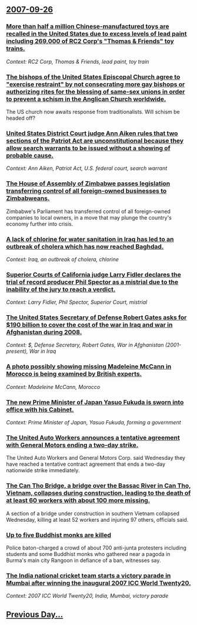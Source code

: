 ## [2007-09-26](/news/2007/09/26/index.md)

### [ More than half a million Chinese-manufactured toys are recalled in the United States due to excess levels of lead paint including 269,000 of RC2 Corp's "Thomas & Friends" toy trains. ](/news/2007/09/26/more-than-half-a-million-chinese-manufactured-toys-are-recalled-in-the-united-states-due-to-excess-levels-of-lead-paint-including-269-000-o.md)
_Context: RC2 Corp, Thomas & Friends, lead paint, toy train_

### [ The bishops of the United States Episcopal Church agree to "exercise restraint" by not consecrating more gay bishops or authorizing rites for the blessing of same-sex unions in order to prevent a schism in the Anglican Church worldwide. ](/news/2007/09/26/the-bishops-of-the-united-states-episcopal-church-agree-to-exercise-restraint-by-not-consecrating-more-gay-bishops-or-authorizing-rites-f.md)
The US church now awaits response from traditionalists. Will schism be headed off?

### [ United States District Court judge Ann Aiken rules that two sections of the Patriot Act are unconstitutional because they allow search warrants to be issued without a showing of probable cause. ](/news/2007/09/26/united-states-district-court-judge-ann-aiken-rules-that-two-sections-of-the-patriot-act-are-unconstitutional-because-they-allow-search-warr.md)
_Context: Ann Aiken, Patriot Act, U.S. federal court, search warrant_

### [ The House of Assembly of Zimbabwe passes legislation transferring control of all foreign-owned businesses to Zimbabweans. ](/news/2007/09/26/the-house-of-assembly-of-zimbabwe-passes-legislation-transferring-control-of-all-foreign-owned-businesses-to-zimbabweans.md)
Zimbabwe&#039;s Parliament has transferred control of all foreign-owned companies to local owners, in a move that may plunge the country&#039;s economy further into crisis.

### [ A lack of chlorine for water sanitation in Iraq has led to an outbreak of cholera which has now reached Baghdad. ](/news/2007/09/26/a-lack-of-chlorine-for-water-sanitation-in-iraq-has-led-to-an-outbreak-of-cholera-which-has-now-reached-baghdad.md)
_Context: Iraq, an outbreak of cholera, chlorine_

### [ Superior Courts of California judge Larry Fidler declares the trial of record producer Phil Spector as a mistrial due to the inability of the jury to reach a verdict. ](/news/2007/09/26/superior-courts-of-california-judge-larry-fidler-declares-the-trial-of-record-producer-phil-spector-as-a-mistrial-due-to-the-inability-of-t.md)
_Context: Larry Fidler, Phil Spector, Superior Court, mistrial_

### [ The United States Secretary of Defense Robert Gates asks for $190 billion to cover the cost of the war in Iraq and war in Afghanistan during 2008. ](/news/2007/09/26/the-united-states-secretary-of-defense-robert-gates-asks-for-190-billion-to-cover-the-cost-of-the-war-in-iraq-and-war-in-afghanistan-durin.md)
_Context: $, Defense Secretary, Robert Gates, War in Afghanistan (2001-present), War in Iraq_

### [ A photo possibly showing missing Madeleine McCann in Morocco is being examined by British experts. ](/news/2007/09/26/a-photo-possibly-showing-missing-madeleine-mccann-in-morocco-is-being-examined-by-british-experts.md)
_Context: Madeleine McCann, Morocco_

### [ The new Prime Minister of Japan Yasuo Fukuda is sworn into office with his Cabinet. ](/news/2007/09/26/the-new-prime-minister-of-japan-yasuo-fukuda-is-sworn-into-office-with-his-cabinet.md)
_Context: Prime Minister of Japan, Yasuo Fukuda, forming a government_

### [ The United Auto Workers announces a tentative agreement with General Motors ending a two-day strike. ](/news/2007/09/26/the-united-auto-workers-announces-a-tentative-agreement-with-general-motors-ending-a-two-day-strike.md)
The United Auto Workers and General Motors Corp. said Wednesday they have reached a tentative contract agreement that ends a two-day nationwide strike immediately.

### [ The Can Tho Bridge, a bridge over the Bassac River in Can Tho, Vietnam, collapses during construction, leading to the death of at least 60 workers with about 100 more missing. ](/news/2007/09/26/the-caossn-thae-bridge-a-bridge-over-the-bassac-river-in-caossn-thae-vietnam-collapses-during-construction-leading-to-the-death-of-at-lea.md)
A section of a bridge under construction in southern Vietnam collapsed Wednesday, killing at least 52 workers and injuring 97 others, officials said.

### [ Up to five Buddhist monks are killed ](/news/2007/09/26/up-to-five-buddhist-monks-are-killed.md)
Police baton-charged a crowd of about 700 anti-junta protesters including students and some Buddhist monks who gathered near a pagoda in Burma&#039;s main city Rangoon in defiance of a ban, witnesses say.

### [ The India national cricket team starts a victory parade in Mumbai after winning the inaugural 2007 ICC World Twenty20. ](/news/2007/09/26/the-india-national-cricket-team-starts-a-victory-parade-in-mumbai-after-winning-the-inaugural-2007-icc-world-twenty20.md)
_Context: 2007 ICC World Twenty20, India, Mumbai, victory parade_

## [Previous Day...](/news/2007/09/25/index.md)

